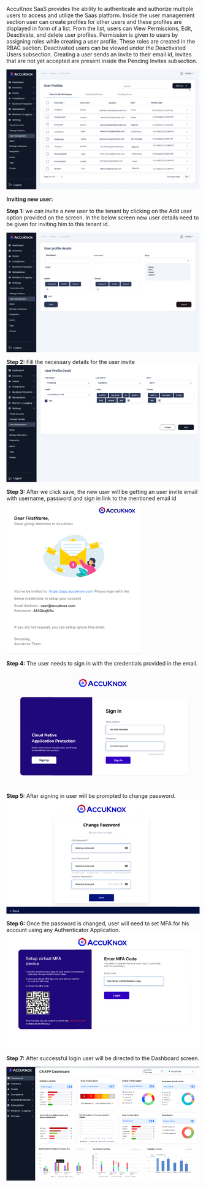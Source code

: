 AccuKnox SaaS provides the ability to authenticate and authorize multiple users to access and utilize the Saas platform. Inside the user management section user can create profiles for other users and these profiles are displayed in form of a list. From the list, users can View Permissions, Edit, Deactivate, and delete user profiles. Permission is given to users by assigning roles while creating a user profile. These roles are created in the RBAC section. Deactivated users can be viewed under the Deactivated Users subsection. Creating a user sends an invite to their email id, invites that are not yet accepted are present inside the Pending Invites subsection.

![](/saas/images/user-manager-1.jpg)

**Inviting new user:** 

**Step 1:** we can invite a new user to the tenant by clicking on the Add user option provided on the screen. In the below screen new user details need to be given for inviting him to this tenant id. 

![](/saas/images/user-manager-2.jpg)

**Step 2:** Fill the necessary details for the user invite
![](/saas/images/user-manager-3.png)

**Step 3:** After we click save, the new user will be getting an user invite email with username, password and sign in link to the mentioned email id 
![](/saas/images/user-manager-4.png)

**Step 4:** The user needs to sign in with the credentials provided in the email. 

![](/saas/images/user-manager-5.png)

**Step 5:** After signing in user will be prompted to change password. 
![](/saas/images/user-manager-6.png)

**Step 6:**  Once the password is changed, user will need to set MFA for his account using any Authenticator Application. 
![](/saas/images/user-manager-7.png)

**Step 7:** After successful login user will be directed to the Dashboard screen.

![](/saas/images/user-manager-8.png)